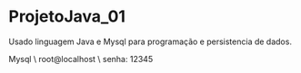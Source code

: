 # ProjetoJava_01 

Usado linguagem Java e Mysql para programação e persistencia de dados.

Mysql \\ root@localhost     \\ senha: 12345



